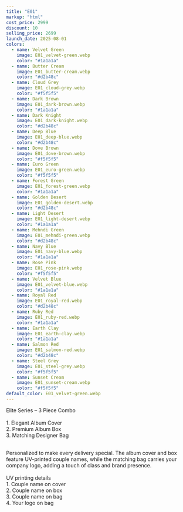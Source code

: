 ```yaml
---
title: "E01"
markup: "html"
cost_price: 2999
discount: 10
selling_price: 2699
launch_date: 2025-08-01
colors:
  - name: Velvet Green
    image: E01_velvet-green.webp
    color: "#1a1a1a"
  - name: Butter Cream
    image: E01_butter-cream.webp
    color: "#d2b48c"
  - name: Cloud Grey
    image: E01_cloud-grey.webp
    color: "#f5f5f5"
  - name: Dark Brown
    image: E01_dark-brown.webp
    color: "#1a1a1a"
  - name: Dark Knight
    image: E01_dark-knight.webp
    color: "#d2b48c"
  - name: Deep Blue
    image: E01_deep-blue.webp
    color: "#d2b48c"
  - name: Dove Brown
    image: E01_dove-brown.webp
    color: "#f5f5f5"
  - name: Euro Green
    image: E01_euro-green.webp
    color: "#f5f5f5"
  - name: Forest Green
    image: E01_forest-green.webp
    color: "#1a1a1a"
  - name: Golden Desert
    image: E01_golden-desert.webp
    color: "#d2b48c"
  - name: Light Desert
    image: E01_light-desert.webp
    color: "#1a1a1a"
  - name: Mehndi Green
    image: E01_mehndi-green.webp
    color: "#d2b48c"
  - name: Navy Blue
    image: E01_navy-blue.webp
    color: "#1a1a1a"
  - name: Rose Pink
    image: E01_rose-pink.webp
    color: "#f5f5f5"
  - name: Velvet Blue
    image: E01_velvet-blue.webp
    color: "#1a1a1a"
  - name: Royal Red
    image: E01_royal-red.webp
    color: "#d2b48c"
  - name: Ruby Red
    image: E01_ruby-red.webp
    color: "#1a1a1a"
  - name: Earth Clay
    image: E01_earth-clay.webp
    color: "#1a1a1a"
  - name: Salmon Red
    image: E01_salmon-red.webp
    color: "#d2b48c"
  - name: Steel Grey
    image: E01_steel-grey.webp
    color: "#f5f5f5"
  - name: Sunset Cream
    image: E01_sunset-cream.webp
    color: "#f5f5f5"
default_color: E01_velvet-green.webp
---
```


Elite Series – 3 Piece Combo<br><br> <span class='text-b font-medium text-lime-300 mb-1'> 1. Elegant Album Cover<br> 2. Premium Album Box<br> 3. Matching Designer Bag<br><br> </span> <div class='max-w-xl mx-auto'> Personalized to make every delivery special. The album cover and box feature UV-printed couple names, while the matching bag carries your company logo, adding a touch of class and brand presence. </div> <div class='max-w-xl mx-auto text-b font-medium text-lime-300 mb-1'> <br>UV printing details<br> </div> <span class='text-r mb-1'> 1. Couple name on cover<br> 2. Couple name on box<br> 3. Couple name on bag<br> 4. Your logo on bag<br> </span>
